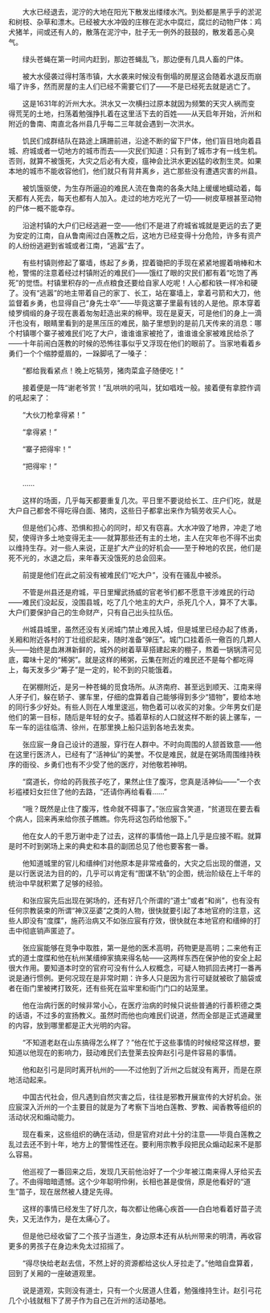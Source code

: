 　　大水已经退去，泥泞的大地在阳光下散发出缕缕水汽。到处都是黑乎乎的淤泥和树枝、杂草和漂木。已经被大水冲毁的庄稼在泥水中腐烂，腐烂的动物尸体：鸡犬猪羊，间或还有人的，散落在泥泞中，肚子无一例外的鼓鼓的，散发着恶心臭气。

　　绿头苍蝇在第一时间内赶到，那边苍蝇乱飞，那边便有几具人畜的尸体。

　　被大水侵袭过得村落市镇，大水袭来时候没有倒塌的房屋这会随着水退反而崩塌了许多，然而房屋的主人们已经不需要它们了——不是已经死去就是逃亡了。

　　这是1631年的沂州大水。洪水又一次横扫过原本就因为频繁的天灾人祸而变得荒芜的土地，扫荡着勉强挣扎着在这里活下去的百姓——从天启年开始，沂州和附近的鲁南、南直北各州县几乎每二三年就会遇到一次洪水。

　　饥民们成群结队在路途上蹒跚前进，沿途不断的留下尸体，他们盲目地向着县城、府城或者一切地方的城市而去——灾民们知道：只有到了城市才有一线生机。否则，就算不被饿死，大灾之后必有大疫，瘟神会比洪水更凶猛的收割生灵。如果本地的城市不能收容他们，他们就只有背井离乡，逃亡那些没有遭遇灾害的州县。

　　被饥饿驱使，为生存所逼迫的难民人流在鲁南的各条大陆上缓缓地蠕动着，每天都有人死去，每天也都有人加入。走过的地方吃光了一切——树皮草根甚至动物的尸体一概不能幸存。

　　沿途村镇的大户们已经逃避一空——他们不是进了府城省城就是更远的去了更为安定的江南，自从鲁南闹过白莲教之后，这地方已经变得十分危险，许多有资产的人纷纷逃避到省城或者江南，“逃嚣”去了。

　　有些村镇则修起了寨墙，练起了乡勇，捏着锄把的手现在紧紧地握着哨棒和木枪，警惕的注意着经过村镇附近的难民们——饿红了眼的灾民们都有着“吃饱了再死”的觉悟。村镇里积存的一点点粮食还要给自家人吃呢！人心都和铁一样冷和硬了。没有“逃嚣”的地主带着自己的家丁、长工，站在寨墙上，拿着弓箭和大刀，他监督着乡勇，也显得自己“身先士卒”——毕竟这寨子里最有钱的人是他。原本穿着绫罗绸缎的身子现在裹着匆匆赶造出来的棉甲。现在是夏天，可是他们的身上一滴汗也没有，眼睛里看到的是黑压压的难民，脑子里想到的是前几天传来的消息：哪个村镇哪个寨子被难民们吃了大户，谁谁谁家被抢了，谁谁谁全家被难民给杀了——十年前闹白莲教的时候的恐怖往事似乎又浮现在他们的眼前了。当家地看着乡勇们一个个缩脖蹙眉的，一跺脚吼了一嗓子：

　　“都给我看紧点！晚上吃犒劳，猪肉菜盒子随便吃！”

　　接着便是一阵“谢老爷赏！”乱哄哄的吼叫，犹如唱戏一般。接着便有拿腔作调的吼起来了：

　　“大伙刀枪拿得紧！”

　　“拿得紧！”

　　“寨子把得牢！”

　　“把得牢！”

　　……

　　这样的场面，几乎每天都要重复几次。平日里不要说给长工、庄户们吃，就是大户自己都舍不得吃得白面、猪肉，这些日子都拿出来作为犒劳收买人心。

　　但是他们心疼、恐惧和担心的同时，却又有窃喜。大水冲毁了地界，冲走了地契，使得许多土地变得无主——就算那些还有主的土地，主人在灾年也不得不出卖以维持生存。对一些人来说，正是扩大产业的好机会——至于种地的农民，他们是死不光的，水退之后，来年春天没饿死的总会回来。

　　前提是他们在此之前没有被难民们“吃大户”，没有在骚乱中被杀。

　　不管是州县还是府城，平日里耀武扬威的官老爷们都不愿意干涉难民的行动——难民们没起反，没围县城，吃了几个地主的大户，杀死几个人，算不了大事。大户们要保护自己的生命财产，只有自己出头拉队伍。

　　州城县城里，虽然还没有关闭城门禁止难民入城，但是城里已经办起了练勇，关厢和附近各村的丁壮组织起来，随时准备“弹压”。城门口挂着杀一儆百的几颗人头——始终是血淋淋新鲜的，城外的树着草草搭建起来的棚子，熬着一锅锅清可见底，霉味十足的“稀粥”。就是这样的稀粥，云集在附近的难民还不是每个都吃得上，每天发多少“筹子”是一定的，轮不到的只能饿着。

　　在粥棚附近，是另一种苍蝇的觅食场所。从济南府、甚至远到顺天、江南来得人牙子们，躲在轿子、骡车里，仔细的盘算着自己能够得到多少“猎物”，要给本地的同行多少好处。有些人则在人堆里逡巡，物色着可以收买的对象。少年男女们是他们的第一目标，随后是年轻的女子。插着草标的人口就这样不断的装上骡车，一车一车的运往临清、徐州，在那里换上船只运到各地去发卖。

　　张应宸一身自己设计的道服，穿行在人群中。不时向周围的人颔首致意——他在这里行医济人，已经有了“活神仙”的美誉。不仅是难民，就是在粥场周围维持秩序的衙役、乡勇们也有不少受了他的医疗，对他敬若神明。

　　“腐道长，你给的药我孩子吃了，果然止住了腹泻，您真是活神仙——”一个衣衫褴褛妇女拦住了他的去路，“还请你再给看看……”

　　“哦？既然是止住了腹泻，性命就不碍事了。”张应宸含笑道，“贫道现在要去看个病人，回来再来给你孩子瞧瞧。你先将这包药给他服下。”

　　他在女人的千恩万谢中走了过去，这样的事情他一路上几乎是应接不暇。就算是时不时到粥场上来的典史和本县的副团总见了他也要客套一番。

　　他知道城里的官儿和缙绅们对他原本是非常戒备的，大灾之后出现的僧道，又是以行医说法为目的的，几乎可以肯定有“图谋不轨”的企图，统治阶级在上千年的统治中早就积累了足够的经验。

　　和张应宸先后出现在粥场的，还有好几个所谓的“道士”或者“和尚”，也有没有任何宗教装束的所谓“神汉巫婆”之类的人物，很快就要引起了本地官府的注意，这些人即没有“度牒”，施药治病又不如张应宸有疗效，很快就在本地官府和缙绅的打击中彻底销声匿迹了。

　　张应宸能够在竞争中取胜，第一是他的医术高明，药物更是高明；二来他有正式的道士度牒和他在杭州某缙绅家搞来得名帖——这两样东西在保护他的安全上起很大作用。要知道本时空的官府可没有什么人权概念，可疑人物抓回去拷打一番再说是通行惯例。更何况现在是非常时期：许多人只是因为言行可疑就被砍了脑袋或者在衙门里被拷打致死，还有些死在监牢里和衙门门口的站笼里。

　　他在治病行医的时候非常小心，在医疗治病的时候只说些普通的行善积德之类的话语，不过多的宣扬教义。虽然时而他也向难民们说道，然而全部是正式道藏里的内容，放到哪里都是正大光明的内容。

　　“不知道老赵在山东搞得怎么样了？”他在忙于这些事情的时候经常这样想，要知道以他现在的影响力，鼓动难民们去登莱去投奔赵引弓是件容易的事情。

　　他和赵引弓是同时离开杭州的——不过他到了沂州之后就没有离开，而是在原地活动起来。

　　中国古代社会，但凡遇到自然灾害之后，往往是邪教开展宣传的大好机会。张应宸深入沂州的一个主要目的就是为了考察下当地白莲教、罗教、闻香教等组织的活动状况和煽动能力。

　　现在看来，这些组织的确在活动，但是官府对此十分的注意——毕竟白莲教之乱过去还不到十年，地方上的警惕性还在。要利用宗教手段把民众煽动起来不是那么容易。

　　他巡视了一番回来之后，发现几天前他治好了一个少年被江南来得人牙给买去了。不由得暗暗遗憾。这个少年聪明伶俐，长相也甚是俊俏，原是他看好的“道生”苗子，现在居然被人捷足先得。

　　这样的事情已经发生了好几次，每次都让他痛心疾首——白白地看着好苗子流失，又无法作为，是在太痛心了。

　　但是他已经收留了二个孩子当道生，身边原本还有从杭州带来的明清，再收容更多的男孩子在身边未免太过招摇了。

　　“得尽快给老赵去信，不然上好的资源都给这伙人牙拉走了。”他暗自盘算着，回到了关厢的一座破道观里。

　　说是道观，实则没有道士，只有一个火居道人住着，勉强维持生计。赵引弓花几个小钱就租下了房子作为自己在沂州的活动基地。
